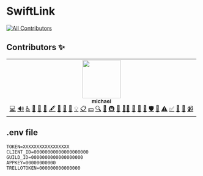 # SwiftLink
[![All Contributors](https://img.shields.io/badge/all_contributors-1-orange.svg?style=flat-square)](#contributors-)
<!-- ALL-CONTRIBUTORS-BADGE:END -->
## Contributors ✨

<table>
  <tr>
    <td align="center"><a href="https://github.com/michaelrbx"><img src="https://avatars.githubusercontent.com/u/72696420?v=4?s=100" width="100px;" alt=""/><br /><sub><b>michael</b></sub></a><br /><a href="https://github.com/michaelrbx/rockhillsupport/commits?author=michaelrbx" title="Code">💻</a> <a href="#audio-michaelrbx" title="Audio">🔊</a> <a href="#a11y-michaelrbx" title="Accessibility">️️️️♿️</a> <a href="https://github.com/michaelrbx/rockhillsupport/issues?q=author%3Amichaelrbx" title="Bug reports">🐛</a> <a href="#blog-michaelrbx" title="Blogposts">📝</a> <a href="#business-michaelrbx" title="Business development">💼</a> <a href="#content-michaelrbx" title="Content">🖋</a> <a href="#data-michaelrbx" title="Data">🔣</a> <a href="https://github.com/michaelrbx/rockhillsupport/commits?author=michaelrbx" title="Documentation">📖</a> <a href="#design-michaelrbx" title="Design">🎨</a> <a href="#example-michaelrbx" title="Examples">💡</a> <a href="#eventOrganizing-michaelrbx" title="Event Organizing">📋</a> <a href="#financial-michaelrbx" title="Financial">💵</a> <a href="#fundingFinding-michaelrbx" title="Funding Finding">🔍</a> <a href="#ideas-michaelrbx" title="Ideas, Planning, & Feedback">🤔</a> <a href="#infra-michaelrbx" title="Infrastructure (Hosting, Build-Tools, etc)">🚇</a> <a href="#maintenance-michaelrbx" title="Maintenance">🚧</a> <a href="#mentoring-michaelrbx" title="Mentoring">🧑‍🏫</a> <a href="#projectManagement-michaelrbx" title="Project Management">📆</a> <a href="#question-michaelrbx" title="Answering Questions">💬</a> <a href="https://github.com/michaelrbx/rockhillsupport/pulls?q=is%3Apr+reviewed-by%3Amichaelrbx" title="Reviewed Pull Requests">👀</a> <a href="#security-michaelrbx" title="Security">🛡️</a> <a href="#tool-michaelrbx" title="Tools">🔧</a> <a href="https://github.com/michaelrbx/rockhillsupport/commits?author=michaelrbx" title="Tests">⚠️</a> <a href="#tutorial-michaelrbx" title="Tutorials">✅</a> <a href="#talk-michaelrbx" title="Talks">📢</a> <a href="#userTesting-michaelrbx" title="User Testing">📓</a> <a href="#video-michaelrbx" title="Videos">📹</a></td>
  </tr>
</table>

## .env file
```env
TOKEN=XXXXXXXXXXXXXXXXX
CLIENT_ID=00000000000000000000
GUILD_ID=0000000000000000000
APPKEY=00000000000
TRELLOTOKEN=000000000000000
```

